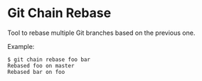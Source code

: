 # Git Chain Rebase

Tool to rebase multiple Git branches based on the previous one.

Example:
```
$ git chain rebase foo bar
Rebased foo on master
Rebased bar on foo
```

